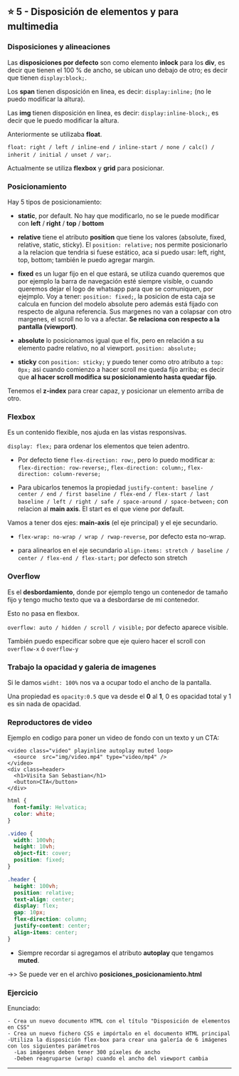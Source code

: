 
## :star: 5 - Disposición de elementos y para multimedia


### Disposiciones y alineaciones

Las **disposiciones por defecto** son como elemento **inlock** para los **div**, es decir que tienen el 100 % de ancho, se ubican uno debajo de otro; es decir que tienen ```display:block;```.

Los **span**  tienen disposición en linea, es decir: ```display:inline;``` (no le puedo modificar la altura).

Las **img**  tienen disposición en linea, es decir: ```display:inline-block;```, es decir que le puedo modificar la altura.


Anteriormente se utilizaba **float**.

```float: right / left / inline-end / inline-start / none / calc() / inherit / initial / unset / var;```.

Actualmente se utiliza **flexbox** y **grid** para posicionar.

### Posicionamiento

Hay 5 tipos de posicionamiento:

- **static**, por default. No hay que modificarlo, no se le puede modificar con **left** / **right** / **top** / **bottom**

- **relative** tiene el atributo **position** que tiene los valores (absolute, fixed, relative, static, sticky). El ```position: relative;``` nos permite posicionarlo a la relacion que tendria si fuese estático, aca si puedo usar: left, right, top, bottom; también le puedo agregar margin.

- **fixed** es un lugar fijo en el que estará, se utiliza cuando queremos que por ejemplo la barra de navegación esté siempre visible, o cuando queremos dejar el logo de whatsapp para que se comuniquen, por ejejmplo. Voy a tener: ```position: fixed;```, la posicion de esta caja se calcula en funcion del modelo absolute pero además está fijado con respecto de alguna referencia. Sus margenes no van a colapsar con otro margenes, el scroll no lo va a afectar. **Se relaciona con respecto a la pantalla (viewport)**.

- **absolute** lo posicionamos igual que el fix, pero en relación a su elemento padre relativo, no al viewport. ```position: absolute;```

- **sticky** con ```position: sticky;``` y puedo tener como otro atributo a ```top: 0px;``` asi cuando comienzo a hacer scroll me queda fijo arriba; es decir que **al hacer scroll modifica su posicionamiento hasta quedar fijo**.


Tenemos el **z-index** para crear capaz, y posicionar un elemento arriba de otro.
### Flexbox

Es un contenido flexible, nos ajuda en las vistas responsivas.

```display: flex;``` para ordenar los elementos que teien adentro.

- Por defecto tiene ```flex-direction: row;```, pero lo puedo modificar a: ```flex-direction: row-reverse;```, ```flex-direction: column;```, ```flex-direction: column-reverse;```

- Para ubicarlos tenemos la propiedad ```justify-content: baseline / center / end / first baseline / flex-end / flex-start / last baseline / left / right / safe / space-around / space-between;``` con relacion al **main axis**. El start es el que viene por default.

Vamos a tener dos ejes: **main-axis** (el eje principal) y el eje secundario.


- ```flex-wrap: no-wrap / wrap / rwap-reverse```, por defecto esta no-wrap.

- para alinearlos en el eje secundario ```align-items: stretch / baseline / center / flex-end / flex-start;``` por defecto son stretch


### Overflow

Es el **desbordamiento**, donde por ejemplo tengo un contenedor de tamaño fijo y tengo mucho texto que va a desbordarse de mi contenedor.

Esto no pasa en flexbox.

```overflow: auto / hidden / scroll / visible;``` por defecto aparece visible.

También puedo especificar sobre que eje quiero hacer el scroll con ```overflow-x``` ó ```overflow-y```

### Trabajo la opacidad y galeria de imagenes

Si le damos ```widht: 100%``` nos va a ocupar todo el ancho de la pantalla.

Una propiedad es ```opacity:0.5``` que va desde el **0** al **1**, 0 es opacidad total y 1 es sin nada de opacidad.

### Reproductores de video

Ejemplo en codigo para poner un video de fondo con un texto y un CTA:

```
<video class="video" playinline autoplay muted loop>
  <source  src="img/video.mp4" type="video/mp4" />
</video>
<div class=header>
  <h1>Visita San Sebastian</h1>
  <button>CTA</button>
</div>
```

```CSS
html {
  font-family: Helvatica;
  color: white;
}

.video {
  width: 100vh;
  height: 10vh;
  object-fit: cover;
  position: fixed; 
}

.header {
  height: 100vh;
  position: relative;
  text-align: center;
  display: flex;
  gap: 10px;
  flex-direction: column;
  justify-content: center;
  align-items: center;
}
```

- Siempre recordar si agregamos el atributo **autoplay** que tengamos **muted**.

->> Se puede ver en el archivo **posiciones_posicionamiento.html**

### Ejercicio

Enunciado:

```
- Crea un nuevo documento HTML con el título "Disposición de elementos en CSS"
- Crea un nuevo fichero CSS e impórtalo en el documento HTML principal
-Utiliza la disposición flex-box para crear una galería de 6 imágenes con los siguientes parámetros
  -Las imágenes deben tener 300 píxeles de ancho
  -Deben reagruparse (wrap) cuando el ancho del viewport cambia
```

---
